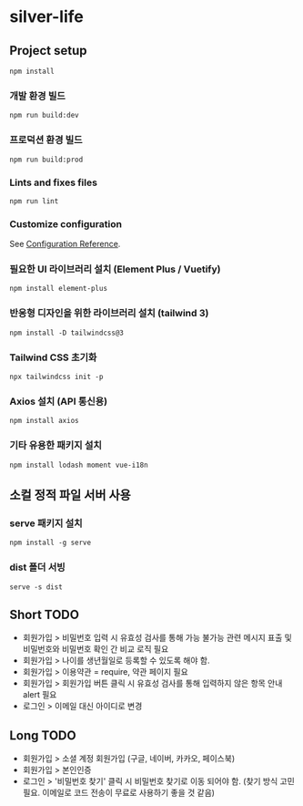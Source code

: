 # silver-life

## Project setup
```
npm install
```

### 개발 환경 빌드
```
npm run build:dev
```

### 프로덕션 환경 빌드
```
npm run build:prod
```

### Lints and fixes files
```
npm run lint
```

### Customize configuration
See [Configuration Reference](https://cli.vuejs.org/config/).


### 필요한 UI 라이브러리 설치 (Element Plus / Vuetify)
```
npm install element-plus
```

### 반응형 디자인을 위한 라이브러리 설치 (tailwind 3)
```
npm install -D tailwindcss@3
```

### Tailwind CSS 초기화
```
npx tailwindcss init -p
```

### Axios 설치 (API 통신용)
```
npm install axios
```

### 기타 유용한 패키지 설치
```
npm install lodash moment vue-i18n
```

## 소컬 정적 파일 서버 사용
### serve 패키지 설치
```
npm install -g serve
```

### dist 폴더 서빙
```
serve -s dist
```


## Short TODO
- 회원가입 > 비밀번호 입력 시 유효성 검사를 통해 가능 불가능 관련 메시지 표출 및 비밀번호와 비밀번호 확인 간 비교 로직 필요
- 회원가입 > 나이를 생년월일로 등록할 수 있도록 해야 함.
- 회원가입 > 이용약관 = require, 약관 페이지 필요
- 회원가입 > 회원가입 버튼 클릭 시 유효성 검사를 통해 입력하지 않은 항목 안내 alert 필요
- 로그인 > 이메일 대신 아이디로 변경


## Long TODO
- 회원가입 > 소셜 계정 회원가입 (구글, 네이버, 카카오, 페이스북)
- 회원가입 > 본인인증
- 로그인 > '비밀번호 찾기' 클릭 시 비밀번호 찾기로 이동 되어야 함. (찾기 방식 고민 필요. 이메일로 코드 전송이 무료로 사용하기 좋을 것 같음)